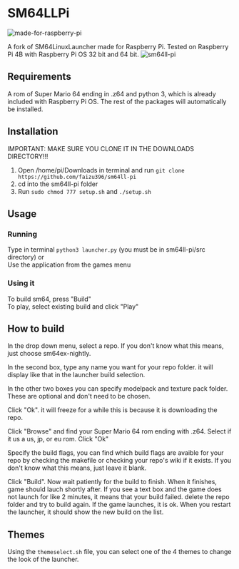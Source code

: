 # SM64LLPi
![made-for-raspberry-pi](https://user-images.githubusercontent.com/102569285/170807737-c7e19f08-ab89-4fd2-860f-d5c40641fbaf.svg)

A fork of SM64LinuxLauncher made for Raspberry Pi. Tested on Raspberry Pi 4B with Raspberry Pi OS 32 bit and 64 bit.
![sm64ll-pi](https://user-images.githubusercontent.com/102569285/169741647-66f9b1bb-ebdc-4223-b1dc-d8a649fb7e7c.png)

## Requirements
A rom of Super Mario 64 ending in .z64 and python 3, which is already included with Raspberry Pi OS. The rest of the packages will automatically be installed.

## Installation
IMPORTANT: MAKE SURE YOU CLONE IT IN THE DOWNLOADS DIRECTORY!!!
1. Open /home/pi/Downloads in terminal and run `git clone https://github.com/faizu396/sm64ll-pi`
2. cd into the sm64ll-pi folder
3. Run `sudo chmod 777 setup.sh` and `./setup.sh`


## Usage
### Running

Type in terminal `python3 launcher.py` (you must be in sm64ll-pi/src directory)
or  
Use the application from the games menu

### Using it

To build sm64, press "Build"  
To play, select existing build and click "Play"  

## How to build

In the drop down menu, select a repo. If you don't know what this means, just choose sm64ex-nightly.

In the second box, type any name you want for your repo folder. it will display like that in the launcher build selection.  

In the other two boxes you can specify modelpack and texture pack folder. These are optional and don't need to be chosen.

Click "Ok". it will freeze for a while this is because it is downloading the repo. 

Click "Browse" and find your Super Mario 64 rom ending with .z64. Select if it us a us, jp, or eu rom. Click "Ok"  

Specify the build flags, you can find which build flags are avaible for your repo by checking the makefile or checking your repo's wiki if it exists. If you don't know what this means, just leave it blank.

Click "Build". Now wait patiently for the build to finish. When it finishes, game should lauch shortly after. If you see a text box and the game does not launch for like 2 minutes, it means that your build failed. delete the repo folder and try to build again. If the game launches, it is ok. When you restart the launcher, it should show the new build on the list.

## Themes

Using the `themeselect.sh` file, you can select one of the 4 themes to change the look of the launcher.
